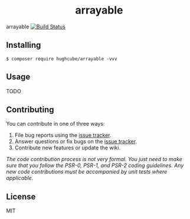 <h1 align="center"> arrayable </h1>

arrayable [![Build Status](https://travis-ci.com/hughcube/arrayable.svg?branch=master)](https://travis-ci.com/hughcube/arrayable)


## Installing

```shell
$ composer require hughcube/arrayable -vvv
```

## Usage

TODO

## Contributing

You can contribute in one of three ways:

1. File bug reports using the [issue tracker](https://github.com/hughcube/arrayable/issues).
2. Answer questions or fix bugs on the [issue tracker](https://github.com/hughcube/arrayable/issues).
3. Contribute new features or update the wiki.

_The code contribution process is not very formal. You just need to make sure that you follow the PSR-0, PSR-1, and PSR-2 coding guidelines. Any new code contributions must be accompanied by unit tests where applicable._

## License

MIT
